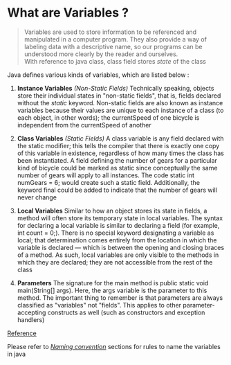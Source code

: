 # What are Variables ?

> Variables are used to store information to be referenced and manipulated in a computer program. They also provide a way of labeling data with a descriptive name, so our programs can be understood more clearly by the reader and ourselves. <br />
> With reference to java class, class field stores _state_ of the class <br />

Java defines various kinds of variables, which are listed below : <br />
1. **Instance Variables** _(Non-Static Fields)_ Technically speaking, objects store their individual states in "non-static fields", that is, fields declared without the _static_ keyword. Non-static fields are also known as instance variables because their values are unique to each instance of a class (to each object, in other words); the currentSpeed of one bicycle is independent from the currentSpeed of another

2. **Class Variables** _(Static Fields)_ A class variable is any field declared with the static modifier; this tells the compiler that there is exactly one copy of this variable in existence, regardless of how many times the class has been instantiated. A field defining the number of gears for a particular kind of bicycle could be marked as static since conceptually the same number of gears will apply to all instances. The code static int numGears = 6; would create such a static field. Additionally, the keyword final could be added to indicate that the number of gears will never change

3. **Local Variables** Similar to how an object stores its state in fields, a method will often store its temporary state in local variables. The syntax for declaring a local variable is similar to declaring a field (for example, int count = 0;). There is no special keyword designating a variable as local; that determination comes entirely from the location in which the variable is declared — which is between the opening and closing braces of a method. As such, local variables are only visible to the methods in which they are declared; they are not accessible from the rest of the class

4. **Parameters** The signature for the main method is public static void main(String[] args). Here, the args variable is the parameter to this method. The important thing to remember is that parameters are always classified as "variables" not "fields". This applies to other parameter-accepting constructs as well (such as constructors and exception handlers)

[Reference](https://docs.oracle.com/javase/tutorial/java/nutsandbolts/variables.html)

Please refer to [_Naming convention_](https://github.com/rajatsachdeva/Complete_Java_Masterclass/tree/master/12-Naming%20Conventions%20and%20Packages.%20static%20and%20final%20keywords/87-Naming_Conventions) sections for rules to name the variables in java  
